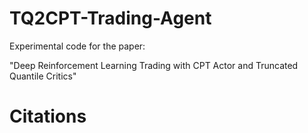 # TQ2CPT-Trading-Agent
Experimental code for the paper: 

"Deep Reinforcement Learning Trading with CPT Actor and Truncated Quantile Critics"

# Citations
